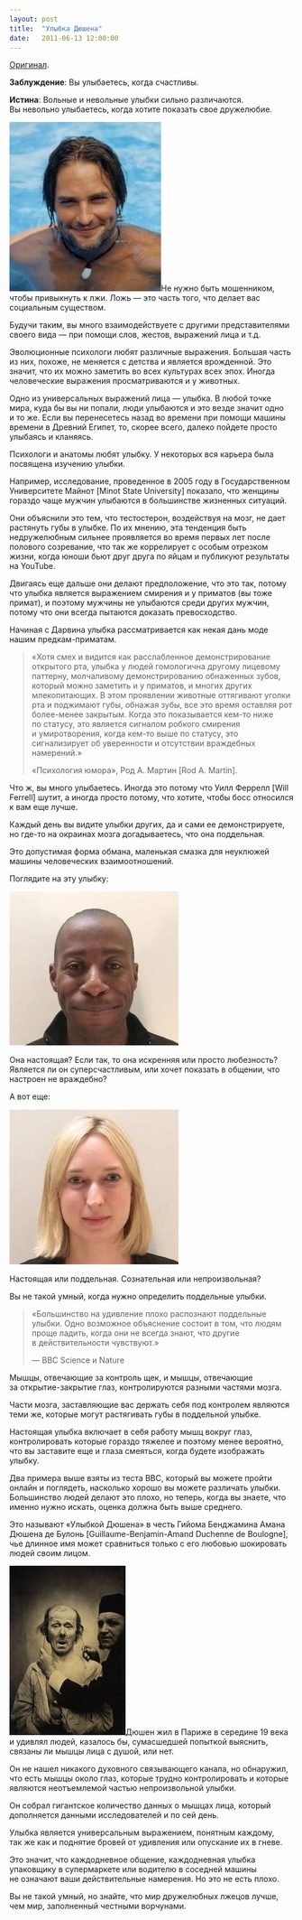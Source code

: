 ```yaml
---
layout: post
title:  "Улыбка Дюшена"
date:   2011-06-13 12:00:00
---
```

<p><a href="http://youarenotsosmart.com/2010/06/09/the-duchenne-smile/">Оригинал</a>.</p>
<p><strong>Заблуждение</strong>: Вы улыбаетесь, когда счастливы.</p>
<p><strong>Истина</strong>: Вольные и невольные улыбки сильно различаются. Вы невольно улыбаетесь, когда хотите показать свое дружелюбие.</p>
<p><a href="http://youarenotsosmart.ru/wp-content/uploads/2011/06/screenshot_23.jpg"><img height="300" width="269" alt="" src="/img/the-duchenne-smile/screenshot_23-269x300.jpg" title="screenshot_23" class="alignleft size-medium wp-image-317" /></a>Не нужно быть мошенником, чтобы привыкнуть к лжи. Ложь — это часть того, что делает вас социальным существом.</p>
<p>Будучи таким, вы много взаимодействуете с другими представителями своего вида — при помощи слов, жестов, выражений лица и т.д.</p>
<p>Эволюционные психологи любят различные выражения. Большая часть из них, похоже, не меняется с детства и является врожденной. Это значит, что их можно заметить во всех культурах всех эпох. Иногда человеческие выражения просматриваются и у животных.</p>
<p>Одно из универсальных выражений лица — улыбка. В любой точке мира, куда бы вы ни попали, люди улыбаются и это везде значит одно и то же. Если вы перенесетесь назад во времени при помощи машины времени в Древний Египет, то, скорее всего, далеко пойдете просто улыбаясь и кланяясь.</p>
<p>Психологи и анатомы любят улыбку. У некоторых вся карьера была посвящена изучению улыбки.</p>
<p><span id="more-316"></span>Например, исследование, проведенное в 2005 году в Государственном Университете Майнот [Minot State University] показало, что женщины гораздо чаще мужчин улыбаются в большинстве жизненных ситуаций.</p>
<p>Они объяснили это тем, что тестостерон, воздействуя на мозг, не дает растянуть губы в улыбке. По их мнению, эта тенденция быть недружелюбным сильнее проявляется во время первых лет после полового созревание, что так же коррелирует с особым отрезком жизни, когда юноши бьют друг друга по яйцам и публикуют результаты на YouTube.</p>
<p>Двигаясь еще дальше они делают предположение, что это так, потому что улыбка является выражением смирения и у приматов (вы тоже примат), и поэтому мужчины не улыбаются среди других мужчин, потому что они всегда пытаются доказать превосходство.</p>
<p>Начиная с Дарвина улыбка рассматривается как некая дань моде нашим предкам-приматам.</p>
<blockquote><p>«Хотя смех и видится как расслабленное демонстрирование открытого рта, улыбка у людей гомологична другому лицевому паттерну, молчаливому демонстрированию обнаженных зубов, который можно заметить и у приматов, и многих других млекопитающих. В этом проявлении животные оттягивают уголки рта и поджимают губы, обнажая зубы, все это время оставляя рот более-менее закрытым. Когда это показывается кем-то ниже по статусу, это является сигналом робкого смирения и умиротворения, когда кем-то выше по статусу, это сигнализирует об уверенности и отсутствии враждебных намерений.»</p>
<p>«Психология юмора», Род А. Мартин [Rod A. Martin].</p></blockquote>
<p>Что ж, вы много улыбаетесь. Иногда это потому что Уилл Феррелл [Will Ferrell] шутит, а иногда просто потому, что хотите, чтобы босс относился к вам еще лучше.</p>
<p>Каждый день вы видите улыбки других, да и сами ее демонстрируете, но где-то на окраинах мозга догадываетесь, что она поддельная.</p>
<p>Это допустимая форма обмана, маленькая смазка для неуклюжей машины человеческих взаимоотношений.</p>
<p>Поглядите на эту улыбку:</p>
<p><a href="http://youarenotsosmart.ru/wp-content/uploads/2011/06/screenshot_20.jpg"><img height="273" width="300" alt="" src="/img/the-duchenne-smile/screenshot_20-300x273.jpg" title="screenshot_20" class="aligncenter size-medium wp-image-318" /></a></p>
<p>Она настоящая? Если так, то она искренняя или просто любезность? Является ли он суперсчастливым, или хочет показать в общении, что настроен не враждебно?</p>
<p>А вот еще:</p>
<p><a href="http://youarenotsosmart.ru/wp-content/uploads/2011/06/screenshot_21.jpg"><img height="275" width="300" alt="" src="/img/the-duchenne-smile/screenshot_21-300x275.jpg" title="screenshot_21" class="aligncenter size-medium wp-image-319" /></a></p>
<p>Настоящая или поддельная. Сознательная или непроизвольная?</p>
<p>Вы не такой умный, когда нужно определить поддельные улыбки.</p>
<blockquote><p>«Большинство на удивление плохо распознают поддельные улыбки. Одно возможное объяснение состоит в том, что людям проще ладить, когда они не всегда знают, что другие в действительности чувствуют.»</p>
<p>— BBC Science и Nature</p></blockquote>
<p>Мышцы, отвечающие за контроль щек, и мышцы, отвечающие за открытие-закрытие глаз, контролируются разными частями мозга.</p>
<p>Части мозга, заставляющие вас держать себя под контролем являются теми же, которые могут растягивать губы в поддельной улыбке.</p>
<p>Настоящая улыбка включает в себя работу мышц вокруг глаз, контролировать которые гораздо тяжелее и поэтому менее вероятно, что вы заставите еще и глаза смеяться, когда будете изображать улыбку.</p>
<p>Два примера выше взяты из теста BBC, который вы можете пройти онлайн и поглядеть, насколько хорошо вы можете различать улыбки. Большинство людей делают это плохо, но теперь, когда вы знаете, что именно нужно искать, оценка должна быть выше среднего.</p>
<p>Это называют «Улыбкой Дюшена» в честь Гийома Бенджамина Амана Дюшена де Булонь [Guillaume-Benjamin-Amand Duchenne de Boulogne], чье длинное имя может сравниться только с его любовью шокировать людей своим лицом.</p>
<p><a href="http://youarenotsosmart.ru/wp-content/uploads/2011/06/screenshot_22.jpg"><img height="300" width="206" alt="" src="/img/the-duchenne-smile/screenshot_22-206x300.jpg" title="screenshot_22" class="alignleft size-medium wp-image-320" /></a>Дюшен жил в Париже в середине 19 века и удивлял людей, казалось бы, сумасшедшей попыткой выяснить, связаны ли мышцы лица с душой, или нет.</p>
<p>Он не нашел никакого духовного связывающего канала, но обнаружил, что есть мышцы около глаз, которые трудно контролировать и которые являются неотъемлемой частью непроизвольной улыбки.</p>
<p>Он собрал гигантское количество данных о мышцах лица, который дополняется данными исследователей и по сей день.</p>
<p>Улыбка является универсальным выражением, понятным каждому, так же как и поднятие бровей от удивления или опускание их в гневе.</p>
<p>Это значит, что каждодневное общение, каждодневная улыбка упаковщику в супермаркете или водителю в соседней машины не означают ваши действительные намерения. Но это не есть плохо.</p>
<p>Вы не такой умный, но знайте, что мир дружелюбных лжецов лучше, чем мир, заполненный честными ворчунами.</p>
